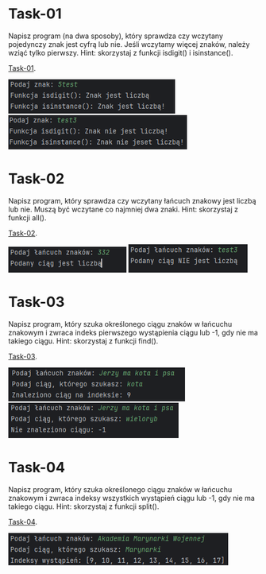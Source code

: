 # Task-01
Napisz program (na dwa sposoby), który sprawdza czy wczytany pojedynczy znak jest cyfrą lub nie. Jeśli wczytamy więcej znaków, należy wziąć tylko pierwszy.
Hint: skorzystaj z funkcji isdigit() i isinstance().

[Task-01](task-01.py).

![Task-01](screenshots/task01_1.PNG)
![Task-01](screenshots/task01_2.PNG)

# Task-02
Napisz program, który sprawdza czy wczytany łańcuch znakowy jest liczbą lub nie. Muszą być wczytane co najmniej dwa znaki.
Hint: skorzystaj z funkcji all().

[Task-02](task-02.py).

![Task-02](screenshots/task02_1.PNG)
![Task-02](screenshots/task02_2.png)

# Task-03
Napisz program, który szuka określonego ciągu znaków w łańcuchu znakowym i zwraca indeks pierwszego wystąpienia ciągu lub -1, gdy nie ma takiego ciągu.
Hint: skorzystaj z funkcji find().

[Task-03](task-03.py).

![Task-03](screenshots/task03_1.png)
![Task-03](screenshots/task03_2.png)

# Task-04
Napisz program, który szuka określonego ciągu znaków w łańcuchu znakowym i zwraca indeksy wszystkich wystąpień ciągu lub -1, gdy nie ma takiego ciągu.
Hint: skorzystaj z funkcji split().

[Task-04](task-04.py).

![Task-04](screenshots/task04.png)


